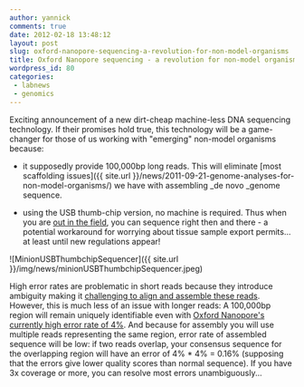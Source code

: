 ```yaml
---
author: yannick
comments: true
date: 2012-02-18 13:48:12
layout: post
slug: oxford-nanopore-sequencing-a-revolution-for-non-model-organisms
title: Oxford Nanopore sequencing - a revolution for non-model organisms?
wordpress_id: 80
categories:
 - labnews
 - genomics
---
```


Exciting announcement of a new dirt-cheap machine-less DNA sequencing technology. If their promises hold true, this technology will be a game-changer for those of us working with "emerging" non-model organisms because:






  * it supposedly provide 100,000bp long reads. This will eliminate [most scaffolding issues]({{ site.url }}/news/2011-09-21-genome-analyses-for-non-model-organisms/) we have with assembling _de novo _genome sequence.


  * using the USB thumb-chip version, no machine is required. Thus when you are [out in the field](http://vimeo.com/21287431), you can sequence right then and there - a potential workaround for worrying about tissue sample export permits... at least until new regulations appear!




![MinionUSBThumbchipSequencer]({{ site.url }}/img/news/minionUSBThumbchipSequencer.jpeg)









High error rates are problematic in short reads because they introduce ambiguity making it [challenging to align and assemble these reads](http://www.nature.com/nbt/journal/v26/n10/abs/nbt1486.html). However, this is much less of an issue with longer reads: A 100,000bp region will remain uniquely identifiable even with [Oxford Nanopore's currently high error rate of 4%](http://www.google.com/url?sa=t&rct=j&q=&esrc=s&source=web&cd=2&ved=0CCkQFjAB&url=http%3A%2F%2Fwww.bioflukes.com%2Fblogs%2F49&ei=KrJDT4aiN8a6hAf-mKHWBQ&usg=AFQjCNHFjCyLkiKfgel0Oj4mcaTLK9sSig&sig2=eY0nuijSZDGn4-Npuqsfvg). And because for assembly you will use multiple reads representing the same region, error rate of assembled sequence will be low: if two reads overlap, your consensus sequence for the overlapping region will have an error of 4% * 4% = 0.16% (supposing that the errors give lower quality scores than normal sequence). If you have 3x coverage or more, you can resolve most errors unambiguously...
